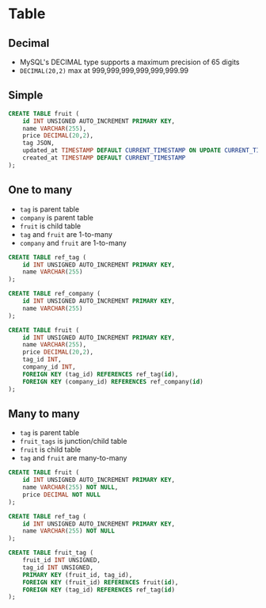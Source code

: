 # Table

## Decimal

* MySQL's DECIMAL type supports a maximum precision of 65 digits
* `DECIMAL(20,2)` max at 999,999,999,999,999,999.99

## Simple

```sql
CREATE TABLE fruit (
    id INT UNSIGNED AUTO_INCREMENT PRIMARY KEY,
    name VARCHAR(255),
    price DECIMAL(20,2),
    tag JSON,
    updated_at TIMESTAMP DEFAULT CURRENT_TIMESTAMP ON UPDATE CURRENT_TIMESTAMP,
    created_at TIMESTAMP DEFAULT CURRENT_TIMESTAMP
);
```

## One to many

* `tag` is parent table
* `company` is parent table
* `fruit` is child table
* `tag` and `fruit` are 1-to-many
* `company` and `fruit` are 1-to-many

```sql
CREATE TABLE ref_tag (
    id INT UNSIGNED AUTO_INCREMENT PRIMARY KEY,
    name VARCHAR(255)
);

CREATE TABLE ref_company (
    id INT UNSIGNED AUTO_INCREMENT PRIMARY KEY,
    name VARCHAR(255)
);

CREATE TABLE fruit (
    id INT UNSIGNED AUTO_INCREMENT PRIMARY KEY,
    name VARCHAR(255),
    price DECIMAL(20,2),
    tag_id INT,
    company_id INT,
    FOREIGN KEY (tag_id) REFERENCES ref_tag(id),
    FOREIGN KEY (company_id) REFERENCES ref_company(id)
);
```

## Many to many

* `tag` is parent table
* `fruit_tags` is junction/child table
* `fruit` is child table
* `tag` and `fruit` are many-to-many

```sql
CREATE TABLE fruit (
    id INT UNSIGNED AUTO_INCREMENT PRIMARY KEY,
    name VARCHAR(255) NOT NULL,
    price DECIMAL NOT NULL
);

CREATE TABLE ref_tag (
    id INT UNSIGNED AUTO_INCREMENT PRIMARY KEY,
    name VARCHAR(255) NOT NULL
);

CREATE TABLE fruit_tag (
    fruit_id INT UNSIGNED,
    tag_id INT UNSIGNED,
    PRIMARY KEY (fruit_id, tag_id),
    FOREIGN KEY (fruit_id) REFERENCES fruit(id),
    FOREIGN KEY (tag_id) REFERENCES ref_tag(id)
);
```
